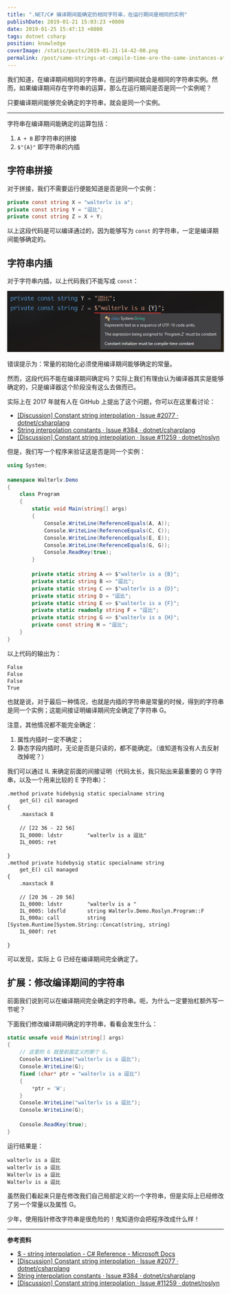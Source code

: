 ```yaml
---
title: ".NET/C# 编译期间能确定的相同字符串，在运行期间是相同的实例"
publishDate: 2019-01-21 15:03:23 +0800
date: 2019-01-25 15:47:13 +0800
tags: dotnet csharp
position: knowledge
coverImage: /static/posts/2019-01-21-14-42-00.png
permalink: /post/same-strings-at-compile-time-are-the-same-instances-at-runtime.html
---
```


我们知道，在编译期间相同的字符串，在运行期间就会是相同的字符串实例。然而，如果编译期间存在字符串的运算，那么在运行期间是否是同一个实例呢？

只要编译期间能够完全确定的字符串，就会是同一个实例。

---

字符串在编译期间能确定的运算包括：

1. `A + B` 即字符串的拼接
1. `$"{A}"` 即字符串的内插

<div id="toc"></div>

## 字符串拼接

对于拼接，我们不需要运行便能知道是否是同一个实例：

```csharp
private const string X = "walterlv is a";
private const string Y = "逗比";
private const string Z = X + Y;
```

以上这段代码是可以编译通过的，因为能够写为 `const` 的字符串，一定是编译期间能够确定的。

## 字符串内插

对于字符串内插，以上代码我们不能写成 `const`：

![错误提示](/static/posts/2019-01-21-14-42-00.png)

错误提示为：常量的初始化必须使用编译期间能够确定的常量。

然而，这段代码不能在编译期间确定吗？实际上我们有理由认为编译器其实是能够确定的，只是编译器这个阶段没有这么去做而已。

实际上在 2017 年就有人在 GitHub 上提出了这个问题，你可以在这里看讨论：

- [[Discussion] Constant string interpolation · Issue #2077 · dotnet/csharplang](https://github.com/dotnet/csharplang/issues/2077)
- [String interpolation constants · Issue #384 · dotnet/csharplang](https://github.com/dotnet/csharplang/issues/384)
- [[Discussion] Constant string interpolation · Issue #11259 · dotnet/roslyn](https://github.com/dotnet/roslyn/issues/11259)

但是，我们写一个程序来验证这是否是同一个实例：

```csharp
using System;

namespace Walterlv.Demo
{
    class Program
    {
        static void Main(string[] args)
        {
            Console.WriteLine(ReferenceEquals(A, A));
            Console.WriteLine(ReferenceEquals(C, C));
            Console.WriteLine(ReferenceEquals(E, E));
            Console.WriteLine(ReferenceEquals(G, G));
            Console.ReadKey(true);
        }

        private static string A => $"walterlv is a {B}";
        private static string B => "逗比";
        private static string C => $"walterlv is a {D}";
        private static string D = "逗比";
        private static string E => $"walterlv is a {F}";
        private static readonly string F = "逗比";
        private static string G => $"walterlv is a {H}";
        private const string H = "逗比";
    }
}
```

以上代码的输出为：

```
False
False
False
True
```

也就是说，对于最后一种情况，也就是内插的字符串是常量的时候，得到的字符串是同一个实例；这能间接证明编译期间完全确定了字符串 G。

注意，其他情况都不能完全确定：

1. 属性内插时一定不确定；
1. 静态字段内插时，无论是否是只读的，都不能确定。（谁知道有没有人去反射改掉呢？）

我们可以通过 IL 来确定前面的间接证明（代码太长，我只贴出来最重要的 G 字符串，以及一个用来比较的 E 字符串）：

```
.method private hidebysig static specialname string
    get_G() cil managed
{
    .maxstack 8

    // [22 36 - 22 56]
    IL_0000: ldstr        "walterlv is a 逗比"
    IL_0005: ret

}
.method private hidebysig static specialname string
    get_E() cil managed
{
    .maxstack 8

    // [20 36 - 20 56]
    IL_0000: ldstr        "walterlv is a "
    IL_0005: ldsfld       string Walterlv.Demo.Roslyn.Program::F
    IL_000a: call         string [System.Runtime]System.String::Concat(string, string)
    IL_000f: ret

}
```

可以发现，实际上 G 已经在编译期间完全确定了。

## 扩展：修改编译期间的字符串

前面我们说到可以在编译期间完全确定的字符串。呃，为什么一定要抬杠额外写一节呢？

下面我们修改编译期间确定的字符串，看看会发生什么：

```csharp
static unsafe void Main(string[] args)
{
    // 这里的 G 就是前面定义的那个 G。
    Console.WriteLine("walterlv is a 逗比");
    Console.WriteLine(G);
    fixed (char* ptr = "walterlv is a 逗比")
    {
        *ptr = 'W';
    }
    Console.WriteLine("walterlv is a 逗比");
    Console.WriteLine(G);

    Console.ReadKey(true);
}
```

运行结果是：

```
walterlv is a 逗比
walterlv is a 逗比
Walterlv is a 逗比
Walterlv is a 逗比
```

虽然我们看起来只是在修改我们自己局部定义的一个字符串，但是实际上已经修改了另一个常量以及属性 G。

少年，使用指针修改字符串是很危险的！鬼知道你会把程序改成什么样！

---

**参考资料**

- [$ - string interpolation - C# Reference - Microsoft Docs](https://docs.microsoft.com/en-us/dotnet/csharp/language-reference/tokens/interpolated)
- [[Discussion] Constant string interpolation · Issue #2077 · dotnet/csharplang](https://github.com/dotnet/csharplang/issues/2077)
- [String interpolation constants · Issue #384 · dotnet/csharplang](https://github.com/dotnet/csharplang/issues/384)
- [[Discussion] Constant string interpolation · Issue #11259 · dotnet/roslyn](https://github.com/dotnet/roslyn/issues/11259)



